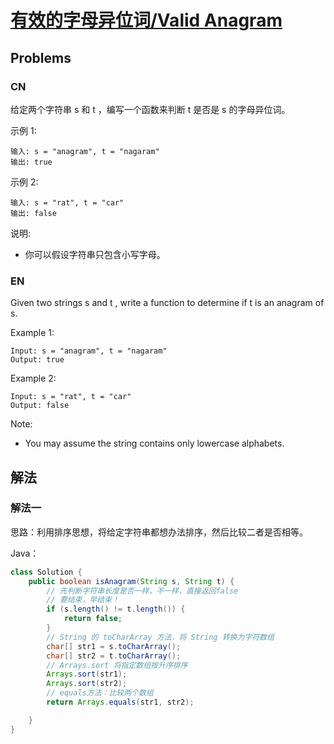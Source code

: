 # [有效的字母异位词/Valid Anagram](https://leetcode-cn.com/problems/valid-anagram)

## Problems

### CN

给定两个字符串 s 和 t ，编写一个函数来判断 t 是否是 s 的字母异位词。

示例 1:
```
输入: s = "anagram", t = "nagaram"
输出: true
```

示例 2:
```
输入: s = "rat", t = "car"
输出: false
```

说明:
- 你可以假设字符串只包含小写字母。

### EN

Given two strings s and t , write a function to determine if t is an anagram of s.

Example 1:
```
Input: s = "anagram", t = "nagaram"
Output: true
```

Example 2:
```
Input: s = "rat", t = "car"
Output: false
```

Note:
- You may assume the string contains only lowercase alphabets.

## 解法

### 解法一

思路：利用排序思想，将给定字符串都想办法排序，然后比较二者是否相等。

Java：

```java
class Solution {
    public boolean isAnagram(String s, String t) {
        // 先判断字符串长度是否一样，不一样，直接返回false
        // 要结束，早结束！
        if (s.length() != t.length()) {
            return false;
        }
        // String 的 toCharArray 方法，将 String 转换为字符数组
        char[] str1 = s.toCharArray();
        char[] str2 = t.toCharArray();
        // Arrays.sort 将指定数组按升序排序
        Arrays.sort(str1);
        Arrays.sort(str2);
        // equals方法：比较两个数组
        return Arrays.equals(str1, str2);

    }
}
```